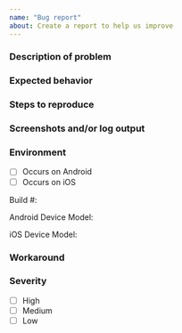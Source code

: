 ```yaml
---
name: "Bug report"
about: Create a report to help us improve
---
```

<!-- Thank you for reporting a bug in Aries Bifold. Please fill in as much of the template below as you can. -->

### Description of problem

### Expected behavior

### Steps to reproduce

### Screenshots and/or log output

### Environment
- [ ] Occurs on Android
- [ ] Occurs on iOS

Build #:

Android Device Model: 

iOS Device Model: 

### Workaround

### Severity
- [ ] High
- [ ] Medium
- [ ] Low